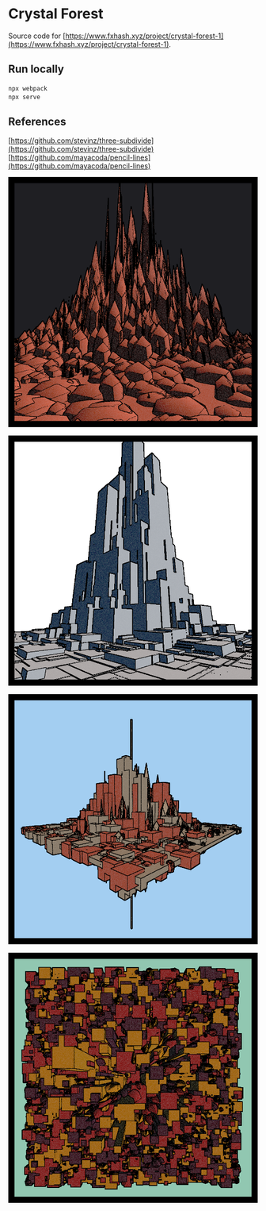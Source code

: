 # Crystal Forest
Source code for [https://www.fxhash.xyz/project/crystal-forest-1](https://www.fxhash.xyz/project/crystal-forest-1).


## Run locally
```bash
npx webpack
npx serve
```

## References
[https://github.com/stevinz/three-subdivide](https://github.com/stevinz/three-subdivide)
[https://github.com/mayacoda/pencil-lines](https://github.com/mayacoda/pencil-lines)


![](./images/1.png)

![](./images/2.png)

![](./images/3.png)

![](./images/4.png)
